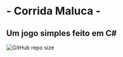 # - Corrida Maluca -

## Um jogo simples feito em C#

![GitHub repo size](https://img.shields.io/github/repo-size/2005869/Corrida-Maluca)
